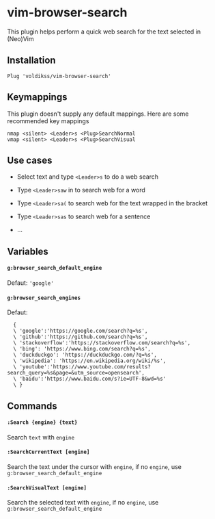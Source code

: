 # vim-browser-search

This plugin helps perform a quick web search for the text selected in (Neo)Vim

## Installation

```vim
Plug 'voldikss/vim-browser-search'
```

## Keymappings

This plugin doesn't supply any default mappings. Here are some recommended key mappings

```vim
nmap <silent> <Leader>s <Plug>SearchNormal
vmap <silent> <Leader>s <Plug>SearchVisual
```

## Use cases

- Select text and type `<Leader>s` to do a web search

- Type `<Leader>saw` in to search web for a word

- Type `<Leader>sa(` to search web for the text wrapped in the bracket

- Type `<Leader>sas` to search web for a sentence

- ...

## Variables

#### **`g:browser_search_default_engine`**

Defaut: `'google'`

#### **`g:browser_search_engines`**

Defaut:

```vim
  {
  \ 'google':'https://google.com/search?q=%s',
  \ 'github':'https://github.com/search?q=%s',
  \ 'stackoverflow':'https://stackoverflow.com/search?q=%s',
  \ 'bing': 'https://www.bing.com/search?q=%s',
  \ 'duckduckgo': 'https://duckduckgo.com/?q=%s',
  \ 'wikipedia': 'https://en.wikipedia.org/wiki/%s',
  \ 'youtube':'https://www.youtube.com/results?search_query=%s&page=&utm_source=opensearch',
  \ 'baidu':'https://www.baidu.com/s?ie=UTF-8&wd=%s'
  \ }
```

## Commands

#### `:Search {engine} {text}`

Search `text` with `engine`

#### `:SearchCurrentText [engine]`

Search the text under the cursor with `engine`, if no `engine`, use `g:browser_search_default_engine`

#### `:SearchVisualText [engine]`

Search the selected text with `engine`, if no `engine`, use `g:browser_search_default_engine`
